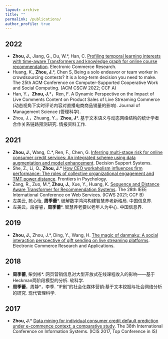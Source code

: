 ```yaml
---
layout: archive
title: ""
permalink: /publications/
author_profile: true
---
```


## 2022
- **Zhou, J.**, Jiang, G., Du, W.*, Han, C. [Profiling temporal learning interests with time-aware Transformers and knowledge graph for online course recommendation](https://link.springer.com/article/10.1007/s10660-022-09541-z). Electronic Commerce Research.
- Huang, K., **Zhou, J.***, Chen S, Being a solo endeavor or team worker in crowdsourcing contests? It is a long-term decision you need to make. The 25th ACM Conference on Computer-Supported Cooperative Work and Social Computing. (ACM CSCW 2022; CCF A)
- Han, Y.，**Zhou, J.***，Ren, F. A Dynamic Perspective on the Impact of Live Comments Content on Product Sales of Live Streaming Commerce (动态视角下实时评论内容对直播电商商品销量的影响). Journal of Management Science (管理科学).
- Zhou, J.，Zhuang, Y.，**Zhou, J***. 基于文本语义与动态网络结构的统计学者合作关系链路预测研究. 情报资料工作.

## 2021
- **Zhou, J**., Wang, C.*, Ren, F., Chen, G. [Inferring multi-stage risk for online consumer credit services: An integrated scheme using data augmentation and model enhancement](https://www.sciencedirect.com/science/article/abs/pii/S0167923621001214). Decision Support Systems.
- She, Z., Li, Q., **Zhou, J.*** [How CEO workaholism influences firm performance: The roles of collective organizational engagement and TMT power distance](https://www.ncbi.nlm.nih.gov/pmc/articles/PMC8490670/). Frontiers in Psychology.
- Zang, R., Zuo, M.*, **Zhou, J.**, Xue, Y., Huang, K. [Sequence and Distance Aware Transformer for Recommendation Systems](https://ieeexplore.ieee.org/abstract/document/9590427/). The 28th IEEE International Conference on Web Services. (ICWS 2021; CCF B)
- 左美云, 苑心怡, **周季蕾***. 破解数字鸿沟构建智慧养老新格局. 中国信息界.
- 左美云，段睿睿，**周季蕾***. 智慧养老要以老年人为中心. 中国信息界.

## 2019
- **Zhou, J.**, Zhou, J.*, Ding, Y., Wang, H. [The magic of danmaku: A social interaction perspective of gift sending on live streaming platforms](https://www.sciencedirect.com/science/article/abs/pii/S1567422318300802). Electronic Commerce Research and Applications.

## 2018
- **周季蕾**, 柴剑彬*. 网页营销信息对大型开放式在线课程收入的影响——基于Heckman两阶段模型的分析. 软科学.
- **周季蕾**，周静*，李季. “IP剧”的社会化媒体营销:基于文本挖掘与社会网络分析的研究. 现代管理科学.

## 2017
- **Zhou, J.*** [Data mining for individual consumer credit default prediction under e-commence context: a comparative study](https://aisel.aisnet.org/icis2017/DataScience/Presentations/22/?utm_source=aisel.aisnet.org%2Ficis2017%2FDataScience%2FPresentations%2F22&utm_medium=PDF&utm_campaign=PDFCoverPages). The 38th International Conference on Information Systems. (ICIS 2017, Top Conference in IS)
